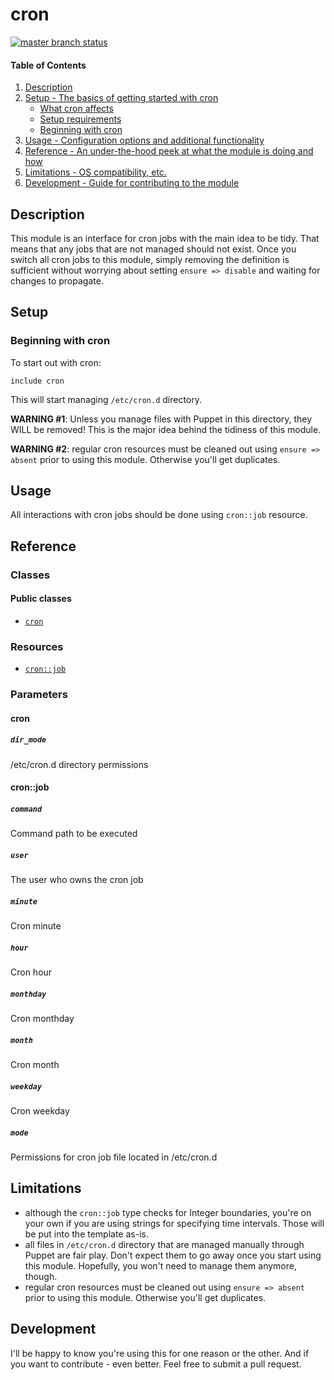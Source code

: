 # cron

[![master branch status](https://travis-ci.org/pegasd/puppet-cron.svg?branch=master)](https://travis-ci.org/pegasd/puppet-cron)

#### Table of Contents

1. [Description](#description)
1. [Setup - The basics of getting started with cron](#setup)
    * [What cron affects](#what-cron-affects)
    * [Setup requirements](#setup-requirements)
    * [Beginning with cron](#beginning-with-cron)
1. [Usage - Configuration options and additional functionality](#usage)
1. [Reference - An under-the-hood peek at what the module is doing and how](#reference)
1. [Limitations - OS compatibility, etc.](#limitations)
1. [Development - Guide for contributing to the module](#development)

## Description

This module is an interface for cron jobs with the main idea to be tidy. That means that any jobs that are not managed should not
exist. Once you switch all cron jobs to this module, simply removing the definition is sufficient without worrying about setting
`ensure => disable` and waiting for changes to propagate.

## Setup

### Beginning with cron

To start out with cron:
```puppet
include cron
```
This will start managing `/etc/cron.d` directory.

**WARNING #1**: Unless you manage files with Puppet in this directory, they WILL be removed! This is the major idea behind the
tidiness of this module.

**WARNING #2**: regular cron resources must be cleaned out using `ensure => absent` prior to using this module. Otherwise you'll get 
duplicates.

## Usage

All interactions with cron jobs should be done using `cron::job` resource.

## Reference

### Classes

#### Public classes

* [`cron`](#cron)

### Resources

* [`cron::job`](#cronjob)

### Parameters

#### cron

##### `dir_mode`

/etc/cron.d directory permissions

#### cron::job

##### `command`

Command path to be executed

##### `user`

The user who owns the cron job

##### `minute`

Cron minute

##### `hour`

Cron hour

##### `monthday`

Cron monthday

##### `month`

Cron month

##### `weekday`

Cron weekday

##### `mode`

Permissions for cron job file located in /etc/cron.d

## Limitations

* although the `cron::job` type checks for Integer boundaries, you're on your own if you are using strings for specifying time intervals.
Those will be put into the template as-is.
* all files in `/etc/cron.d` directory that are managed manually through Puppet are fair play. Don't expect them to
go away once you start using this module. Hopefully, you won't need to manage them anymore, though.
* regular cron resources must be cleaned out using `ensure => absent` prior to using this module. Otherwise you'll get duplicates.

## Development

I'll be happy to know you're using this for one reason or the other. And if you want to
contribute - even better. Feel free to submit a pull request.
